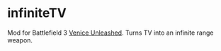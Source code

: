 # infiniteTV
Mod for Battlefield 3 [Venice Unleashed](https://veniceunleashed.net/). Turns TV into an infinite range weapon.
